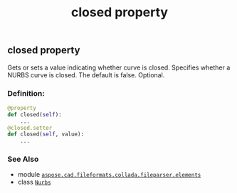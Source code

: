 ﻿---
title: closed property
second_title: Aspose.CAD for Python via .NET API References
description: 
type: docs
weight: 30
url: /aspose.cad.fileformats.collada.fileparser.elements/nurbs/closed/
is_root: false
---

## closed property


Gets or sets a value indicating whether curve is closed.
Specifies whether a NURBS curve is closed.
The default is false.
Optional.
### Definition:
```python
@property
def closed(self):
    ...
@closed.setter
def closed(self, value):
    ...
```

### See Also
* module [`aspose.cad.fileformats.collada.fileparser.elements`](../../)
* class [`Nurbs`](/cad/python-net/aspose.cad.fileformats.collada.fileparser.elements/nurbs)
